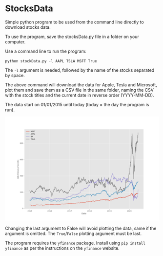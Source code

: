 # StocksData
Simple python program to be used from the command line directly to download stocks data.

To use the program, save the stocksData.py file in a folder on your computer.

Use a command line to run the program:

`python stockData.py -l AAPL TSLA MSFT True`

The `-l` argument is needed, followed by the name of the stocks separated by space.

The above command will download the data for Apple, Tesla and Microsoft, plot them and save them as a CSV file in the same folder, naming the CSV with the stock titles and the current date in reverse order (YYYY-MM-DD).

The data start on 01/01/2015 until today (today = the day the program is run).

![alt text](https://github.com/alex-rpd/StocksData/blob/master/Figure_1.png)

Changing the last argument to False will avoid plotting the data, same if the argument is omitted. The `True`/`False` plotting argument must be last.

The program requires the `yfinance` package. Install using `pip install yfinance` as per the instructions on the `yfinance` website.
